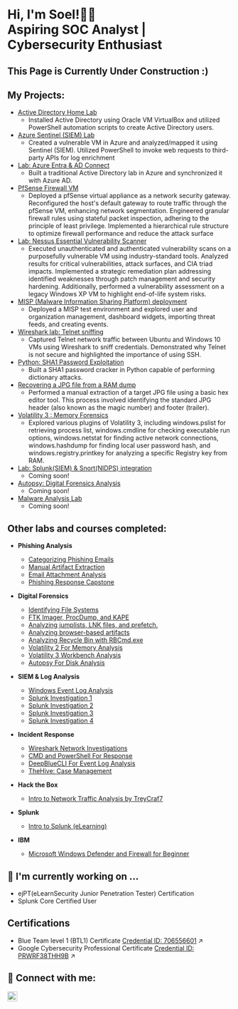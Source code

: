 <h1>Hi, I'm Soel!👨‍💻 <br/>Aspiring SOC Analyst</a> | Cybersecurity Enthusiast</a></h1>

<h2> This Page is Currently Under Construction :) </h2>

<h2> My Projects:</h2>

- [Active Directory Home Lab](xxx.com)
  - Installed Active Directory using Oracle VM VirtualBox and utilized PowerShell automation scripts to create Active Directory users.
- [Azure Sentinel (SIEM) Lab](xxx.com)
  - Created a vulnerable VM in Azure and analyzed/mapped it using Sentinel (SIEM). Utilized PowerShell to invoke web requests to third-party APIs for log enrichment
- [Lab: Azure Entra & AD Connect](xxx.com)
  - Built a traditional Active Directory lab in Azure and synchronized it with Azure AD.
- [PfSense Firewall VM](xxx.com)
  - Deployed a pfSense virtual appliance as a network security gateway. Reconfigured the host's default gateway to route traffic through the pfSense VM, enhancing network segmentation. Engineered granular firewall rules using stateful packet inspection, adhering to the principle of least privilege. Implemented a hierarchical rule structure to optimize firewall performance and reduce the attack surface
- [Lab: Nessus Essential Vulnerability Scanner](xxx.com)
  - Executed unauthenticated and authenticated vulnerability scans on a purposefully vulnerable VM using industry-standard tools. Analyzed results for critical vulnerabilities, attack surfaces, and CIA triad impacts. Implemented a strategic remediation plan addressing identified weaknesses through patch management and security hardening. Additionally, performed a vulnerability assessment on a legacy Windows XP VM to highlight end-of-life system risks.
- [MISP (Malware Information Sharing Platform) deployment ](xxx.com)
  - Deployed a MISP test environment and explored user and organization management, dashboard widgets, importing threat feeds, and creating events.
- [Wireshark lab: Telnet sniffing](xxx.com)
  - Captured Telnet network traffic between Ubuntu and Windows 10 VMs using Wireshark to sniff credentials. Demonstrated why Telnet is not secure and highlighted the importance of using SSH.
- [Python: SHA1 Password Exploitation](xxx.com)
  - Built a SHA1 password cracker in Python capable of performing dictionary attacks.
- [Recovering a JPG file from a RAM dump](xxx.com)
  - Performed a manual extraction of a target JPG file using a basic hex editor tool. This process involved identifying the standard JPG header (also known as the magic number) and footer (trailer).
- [Volatility 3 : Memory Forensics](xxx.com)
  - Explored various plugins of Volatility 3, including windows.pslist for retrieving process list,  windows.cmdline for checking executable run options, windows.netstat for finding active network connections, windows.hashdump for finding local user password hash, and windows.registry.printkey for analyzing a specific Registry key from RAM.
- [Lab: Splunk(SIEM) & Snort(NIDPS) integration](xxx.com)
  - Coming soon!
- [Autopsy: Digital Forensics Analysis](xxx.com)
  - Coming soon!
- [Malware Analysis Lab](xxx.com)
  - Coming soon!

<h2> Other labs and courses completed:</h2>

- <b>Phishing Analysis</b>
  - [Categorizing Phishing Emails](https://github.com/cybersoel/CategorizingPhishingEmails)
  - [Manual Artifact Extraction](https://github.com/cybersoel/ManualArtifactExtraction)
  - [Email Attachment Analysis](https://github.com/cybersoel/EmailAttachmentAnalysis)
  - [Phishing Response Capstone](https://github.com/cybersoel/PhishingResponseCapstone)

- <b>Digital Forensics</b>
  - [Identifying File Systems](xxx.com)
  - [FTK Imager, ProcDump, and KAPE](xxx.com)
  - [Analyzing jumplists, LNK files, and prefetch.](xxx.com)
  - [Analyzing browser-based artifacts](xxx.com)
  - [Analyzing Recycle Bin with RBCmd.exe](xxx.com)
  - [Volatility 2 For Memory Analysis](xxx.com)
  - [Volatility 3 Workbench Analysis](xxx.com)
  - [Autopsy For Disk Analysis](xxx.com)

- <b>SIEM & Log Analysis</b>
  - [Windows Event Log Analysis](xxx.com)
  - [Splunk Investigation 1](xxx.com)
  - [Splunk Investigation 2](xxx.com)
  - [Splunk Investigation 3](xxx.com)
  - [Splunk Investigation 4](xxx.com)

- <b>Incident Response</b>
  - [Wireshark Network Investigations](xxx.com)
  - [CMD and PowerShell For Response](xxx.com)
  - [DeepBlueCLI For Event Log Analysis](xxx.com)
  - [TheHive: Case Management](xxx.com)

- <b>Hack the Box</b>
  - [Intro to Network Traffic Analysis by TreyCraf7](xxx.com)

- <b>Splunk</b>
  - [Intro to Splunk (eLearning)](xxx.com)

- <b>IBM</b>
  - [Microsoft Windows Defender and Firewall for Beginner](xxx.com)

<h2>🌱 I'm currently working on ...</h2>

- ejPT(eLearnSecurity Junior Penetration Tester) Certification
- Splunk Core Certified User


<h2>Certifications</h2>

- Blue Team level 1 (BTL1) Certificate [Credential ID: 706556601](https://drive.google.com/file/d/1WYsRoQLK4LSxpi8TXxHo49TokIsgD-QR/view?usp=sharing) ↗️
- Google Cybersecurity Professional Certificate [Credential ID: PRWRF38THH9B](https://www.coursera.org/account/accomplishments/specialization/certificate/PRWRF38THH9B) ↗️

  

<h2> 🤳 Connect with me:</h2>

[<img align="left" alt="SoelKwun | LinkedIn" width="22px" src="https://cdn.jsdelivr.net/npm/simple-icons@v3/icons/linkedin.svg" />][linkedin]


[linkedin]: https://linkedin.com/in/soel-kwun-314485282/

<!--
**cybersoel/cybersoel** is a ✨ _special_ ✨ repository because its `README.md` (this file) appears on your GitHub profile.


- 🔭 I’m currently working on ...
- 🌱 I’m currently learning ...
- 👯 I’m looking to collaborate on ...
- 🤔 I’m looking for help with ...
- 💬 Ask me about ...
- 📫 How to reach me: ...
- 😄 Pronouns: ...
- ⚡ Fun fact: ...
-->
